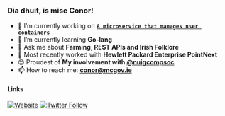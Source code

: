 ### Dia dhuit, is mise Conor!

- 🔭 I’m currently working on **[`A microservice that manages user containers`](https://github.com/nuigcompsoc/api)**
- 🌱 I’m currently learning **Go-lang**
- 💬 Ask me about **Farming, REST APIs and Irish Folklore**
- 💼 Most recently worked with **Hewlett Packard Enterprise PointNext**
- 😊 Proudest of **My involvement with [@nuigcompsoc](https://github.com/nuigcompsoc)**
- 📫 How to reach me: **[conor@mcgov.ie](mailto:conor@mcgov.ie)**

#### Links
[![Website](https://img.shields.io/website?label=mcgov.ie&style=for-the-badge&url=https%3A%2F%2Fcodestackr.com)](https://mcgov.ie)
[![Twitter Follow](https://img.shields.io/twitter/follow/McGovMan?color=1DA1F2&logo=twitter&style=for-the-badge)](https://twitter.com/intent/follow?original_referer=https%3A%2F%2Fgithub.com%2FcodeSTACKr&screen_name=McGovMan)
